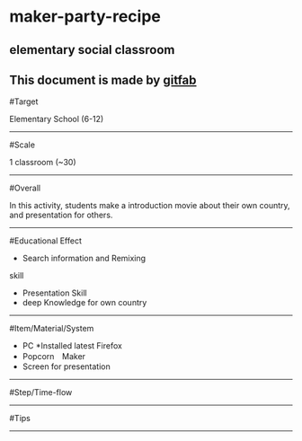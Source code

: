 # maker-party-recipe
## elementary  social  classroom   
This document is made by [gitfab](http://gitfab.org)
---
#Target


Elementary School (6-12)

---
#Scale


1 classroom (~30)

---
#Overall


In this activity, students make a introduction movie about their own country, and presentation for others.


---
#Educational Effect

+ Search information and Remixing  
 
 skill
+ Presentation Skill
+ deep Knowledge for own country


---
#Item/Material/System



+ PC *Installed latest Firefox
+ Popcorn　Maker
+ Screen for presentation

---
#Step/Time-flow



---
#Tips



---
